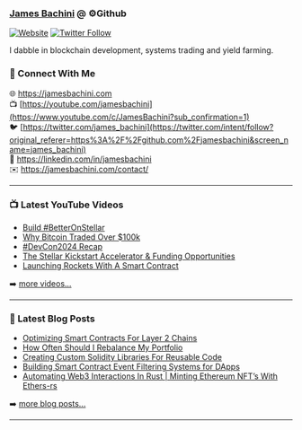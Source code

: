 ### [James Bachini][website] @ ⚙️Github

[![Website](https://img.shields.io/website?label=jamesbachini.com&style=for-the-badge&url=https%3A%2F%2Fjamesbachini.com)](https://jamesbachini.com)
[![Twitter Follow](https://img.shields.io/twitter/follow/james_bachini?color=1DA1F2&logo=twitter&style=for-the-badge)](https://twitter.com/intent/follow?original_referer=https%3A%2F%2Fgithub.com%2Fjamesbachini&screen_name=jamesbachini)

I dabble in blockchain development, systems trading and yield farming.

### 👋 Connect With Me

🌐 https://jamesbachini.com
<br />
📺 [https://youtube.com/jamesbachini](https://www.youtube.com/c/JamesBachini?sub_confirmation=1)
<br />
🐦 [https://twitter.com/james_bachini](https://twitter.com/intent/follow?original_referer=https%3A%2F%2Fgithub.com%2Fjamesbachini&screen_name=james_bachini)
<br />
👔 https://linkedin.com/in/jamesbachini
<br />
✉️ https://jamesbachini.com/contact/

---

### 📺 Latest YouTube Videos

<!-- YOUTUBE:START -->
- [Build #BetterOnStellar](https://www.youtube.com/watch?v=u1yyV2X-_5w)
- [Why Bitcoin Traded Over $100k](https://www.youtube.com/watch?v=Fwbn8GcuVNo)
- [#DevCon2024 Recap](https://www.youtube.com/watch?v=BiGfNtPYTV8)
- [The Stellar Kickstart Accelerator &amp; Funding Opportunities](https://www.youtube.com/watch?v=0aIIfGJ-LOE)
- [Launching Rockets With A Smart Contract](https://www.youtube.com/watch?v=C4a9O7AFAVc)
<!-- YOUTUBE:END -->

➡️ [more videos...](https://youtube.com/jamesbachini)

---

### 📝 Latest Blog Posts

<!-- BLOG-POST-LIST:START -->
- [Optimizing Smart Contracts For Layer 2 Chains](https://jamesbachini.com/optimizing-smart-contracts-for-layer-2-chains/)
- [How Often Should I Rebalance My Portfolio](https://jamesbachini.com/rebalancing-portfolio/)
- [Creating Custom Solidity Libraries For Reusable Code](https://jamesbachini.com/creating-custom-solidity-libraries-for-reusable-code/)
- [Building Smart Contract Event Filtering Systems for DApps](https://jamesbachini.com/building-smart-contract-event-filtering-systems-for-dapps/)
- [Automating Web3 Interactions In Rust | Minting Ethereum NFT’s With Ethers-rs](https://jamesbachini.com/web3-interactions-rust/)
<!-- BLOG-POST-LIST:END -->

➡️ [more blog posts...](https://jamesbachini.com)

---

[website]: https://jamesbachini.com
[twitter]: https://twitter.com/james_bachini
[youtube]: https://youtube.com/jamesbachini
[linkedin]: https://linkedin.com/in/jamesbachini
